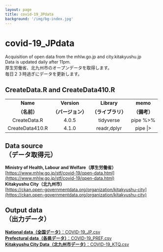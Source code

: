 ```yaml
---
layout: page
title: covid-19_JPdata
background: '/img/bg-index.jpg'
---
```


# covid-19_JPdata
Acquisition of open data from the mhlw.go.jp and city.kitakyushu.jp<br>
Data is updated daily after 11pm.<br>
厚生労働省、北九州市のオープンデータを取得します。<br>
毎日２３時過ぎにデータを更新します。

## CreateData.R and CreateData410.R

|||||
|:---:|:---:|:---:|:---:|
|**Name**|**Version**|**Library**|**memo**|
|**（名前）**|**（バージョン）**|**（ライブラリ）**|**（備考）**|
|CreateData.R|4.0.5|tidyverse|pipe %>%|
|CreateData410.R|4.1.0|readr,dplyr|pipe \|>|

## Data source<br>（データ取得元）
**Ministry of Health, Labour and Welfare（厚生労働省）**<br>[https://www.mhlw.go.jp/stf/covid-19/open-data.html](https://www.mhlw.go.jp/stf/covid-19/open-data.html) <br>
**Kitakyushu City（北九州市）**<br>[https://ckan.open-governmentdata.org/organization/kitakyushu-city](https://ckan.open-governmentdata.org/organization/kitakyushu-city)

## Output data<br>（出力データ）
[**National data（全国データ）**：COVID-19_JP.csv](https://github.com/u-10bei/covid-19_JPdata/blob/main/data/COVID-19_JP.csv)<br>
[**Prefectural data（各県データ）**：COVID-19_PREF.csv](https://github.com/u-10bei/covid-19_JPdata/blob/main/data/COVID-19_PREF.csv)<br>
[**Kitakyushu City Data（北九州市データ）**：COVID-19_KTQ.csv](https://github.com/u-10bei/covid-19_JPdata/blob/main/data/COVID-19_KTQ.csv)<br>